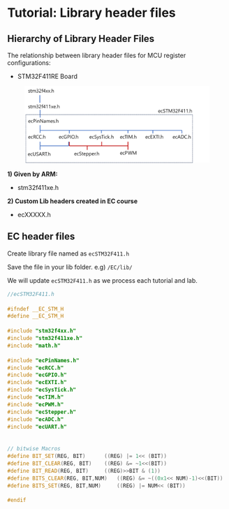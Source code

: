 # Tutorial: Library header files

## Hierarchy of Library Header Files&#x20;

The relationship between library header files for MCU register configurations:

* STM32F411RE  Board

<figure><img src="../../.gitbook/assets/image (51).png" alt=""><figcaption></figcaption></figure>

**1) Given by ARM:** &#x20;

* stm32f411xe.h

**2) Custom Lib headers created in EC course**

* ecXXXXX.h



## EC  header files

Create library file named as `ecSTM32F411.h`

Save the file in your lib folder.  e.g)  `/EC/lib/`

We will update `ecSTM32F411.h` as we process each tutorial and lab.

```cpp
//ecSTM32F411.h

#ifndef __EC_STM_H
#define __EC_STM_H

#include "stm32f4xx.h"
#include "stm32f411xe.h"
#include "math.h"

#include "ecPinNames.h"
#include "ecRCC.h"
#include "ecGPIO.h"
#include "ecEXTI.h"
#include "ecSysTick.h"
#include "ecTIM.h"
#include "ecPWM.h"
#include "ecStepper.h"
#include "ecADC.h"
#include "ecUART.h"


// bitwise Macros
#define BIT_SET(REG, BIT)      ((REG) |= 1<< (BIT))
#define BIT_CLEAR(REG, BIT)    ((REG) &= ~1<<(BIT))
#define BIT_READ(REG, BIT)     ((REG)>>BIT & (1))
#define BITS_CLEAR(REG, BIT,NUM)   ((REG) &= ~((0x1<< NUM)-1)<<(BIT))
#define BITS_SET(REG, BIT,NUM)     ((REG) |= NUM<< (BIT))

#endif
```



